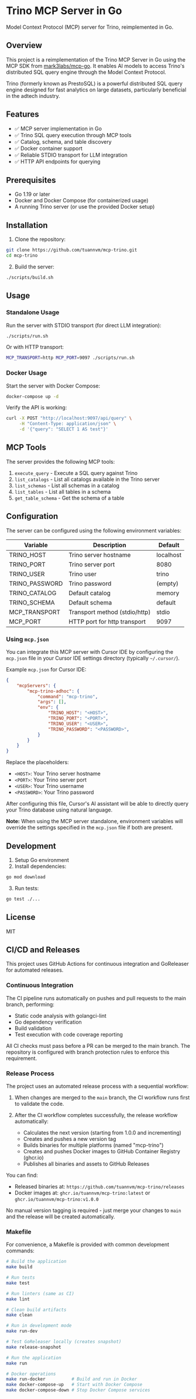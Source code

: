 # Trino MCP Server in Go

Model Context Protocol (MCP) server for Trino, reimplemented in Go.

## Overview

This project is a reimplementation of the Trino MCP Server in Go using the MCP SDK from [mark3labs/mcp-go](https://github.com/mark3labs/mcp-go). It enables AI models to access Trino's distributed SQL query engine through the Model Context Protocol.

Trino (formerly known as PrestoSQL) is a powerful distributed SQL query engine designed for fast analytics on large datasets, particularly beneficial in the adtech industry.

## Features

- ✅ MCP server implementation in Go
- ✅ Trino SQL query execution through MCP tools
- ✅ Catalog, schema, and table discovery
- ✅ Docker container support
- ✅ Reliable STDIO transport for LLM integration
- ✅ HTTP API endpoints for querying

## Prerequisites

- Go 1.19 or later
- Docker and Docker Compose (for containerized usage)
- A running Trino server (or use the provided Docker setup)

## Installation

1. Clone the repository:

```bash
git clone https://github.com/tuannvm/mcp-trino.git
cd mcp-trino
```

2. Build the server:

```bash
./scripts/build.sh
```

## Usage

### Standalone Usage

Run the server with STDIO transport (for direct LLM integration):

```bash
./scripts/run.sh
```

Or with HTTP transport:

```bash
MCP_TRANSPORT=http MCP_PORT=9097 ./scripts/run.sh
```

### Docker Usage

Start the server with Docker Compose:

```bash
docker-compose up -d
```

Verify the API is working:

```bash
curl -X POST "http://localhost:9097/api/query" \
     -H "Content-Type: application/json" \
     -d '{"query": "SELECT 1 AS test"}'
```

## MCP Tools

The server provides the following MCP tools:

1. `execute_query` - Execute a SQL query against Trino
2. `list_catalogs` - List all catalogs available in the Trino server
3. `list_schemas` - List all schemas in a catalog
4. `list_tables` - List all tables in a schema
5. `get_table_schema` - Get the schema of a table

## Configuration

The server can be configured using the following environment variables:

| Variable       | Description                   | Default   |
| -------------- | ----------------------------- | --------- |
| TRINO_HOST     | Trino server hostname         | localhost |
| TRINO_PORT     | Trino server port             | 8080      |
| TRINO_USER     | Trino user                    | trino     |
| TRINO_PASSWORD | Trino password                | (empty)   |
| TRINO_CATALOG  | Default catalog               | memory    |
| TRINO_SCHEMA   | Default schema                | default   |
| MCP_TRANSPORT  | Transport method (stdio/http) | stdio     |
| MCP_PORT       | HTTP port for http transport  | 9097      |

### Using `mcp.json`

You can integrate this MCP server with Cursor IDE by configuring the `mcp.json` file in your Cursor IDE settings directory (typically `~/.cursor/`).

Example `mcp.json` for Cursor IDE:

```json
{
	"mcpServers": {
		"mcp-trino-adhoc": {
			"command": "mcp-trino",
			"args": [],
			"env": {
				"TRINO_HOST": "<HOST>",
				"TRINO_PORT": "<PORT>",
				"TRINO_USER": "<USER>",
				"TRINO_PASSWORD": "<PASSWORD>",
			}
		}
	}
}
```

Replace the placeholders:
- `<HOST>`: Your Trino server hostname
- `<PORT>`: Your Trino server port
- `<USER>`: Your Trino username
- `<PASSWORD>`: Your Trino password

After configuring this file, Cursor's AI assistant will be able to directly query your Trino database using natural language.

**Note:** When using the MCP server standalone, environment variables will override the settings specified in the `mcp.json` file if both are present.

## Development

1. Setup Go environment
2. Install dependencies:

```bash
go mod download
```

3. Run tests:

```bash
go test ./...
```

## License

MIT

## CI/CD and Releases

This project uses GitHub Actions for continuous integration and GoReleaser for automated releases.

### Continuous Integration

The CI pipeline runs automatically on pushes and pull requests to the main branch, performing:
- Static code analysis with golangci-lint
- Go dependency verification 
- Build validation
- Test execution with code coverage reporting

All CI checks must pass before a PR can be merged to the main branch. The repository is configured with branch protection rules to enforce this requirement.

### Release Process

The project uses an automated release process with a sequential workflow:

1. When changes are merged to the `main` branch, the CI workflow runs first to validate the code.

2. After the CI workflow completes successfully, the release workflow automatically:
   - Calculates the next version (starting from 1.0.0 and incrementing)
   - Creates and pushes a new version tag
   - Builds binaries for multiple platforms (named "mcp-trino")
   - Creates and pushes Docker images to GitHub Container Registry (ghcr.io)
   - Publishes all binaries and assets to GitHub Releases

You can find:
- Released binaries at: `https://github.com/tuannvm/mcp-trino/releases`
- Docker images at: `ghcr.io/tuannvm/mcp-trino:latest` or `ghcr.io/tuannvm/mcp-trino:v1.0.0`

No manual version tagging is required - just merge your changes to `main` and the release will be created automatically.

### Makefile

For convenience, a Makefile is provided with common development commands:

```bash
# Build the application
make build

# Run tests
make test

# Run linters (same as CI)
make lint

# Clean build artifacts
make clean

# Run in development mode
make run-dev

# Test GoReleaser locally (creates snapshot)
make release-snapshot

# Run the application
make run

# Docker operations
make run-docker          # Build and run in Docker
make docker-compose-up   # Start with Docker Compose
make docker-compose-down # Stop Docker Compose services
```
